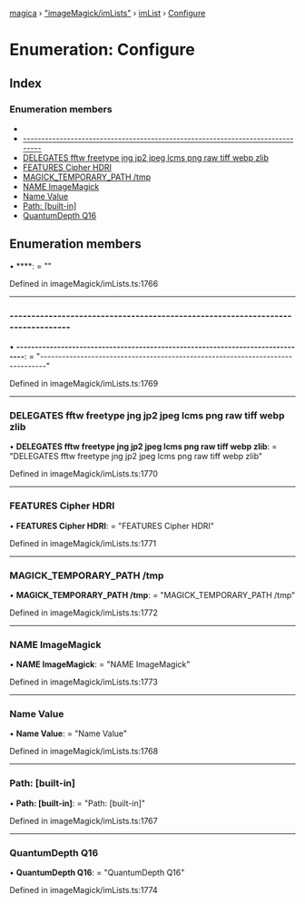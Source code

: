 [magica](../README.md) › ["imageMagick/imLists"](../modules/_imagemagick_imlists_.md) › [imList](../modules/_imagemagick_imlists_.imlist.md) › [Configure](_imagemagick_imlists_.imlist.configure.md)

# Enumeration: Configure

## Index

### Enumeration members

* [](_imagemagick_imlists_.imlist.configure.md#)
* [-------------------------------------------------------------------------------](_imagemagick_imlists_.imlist.configure.md#-------------------------------------------------------------------------------)
* [DELEGATES             fftw freetype jng jp2 jpeg lcms png raw tiff webp zlib](_imagemagick_imlists_.imlist.configure.md#delegates-------------fftw-freetype-jng-jp2-jpeg-lcms-png-raw-tiff-webp-zlib)
* [FEATURES              Cipher HDRI](_imagemagick_imlists_.imlist.configure.md#features--------------cipher-hdri)
* [MAGICK_TEMPORARY_PATH /tmp](_imagemagick_imlists_.imlist.configure.md#magick_temporary_path-/tmp)
* [NAME                  ImageMagick](_imagemagick_imlists_.imlist.configure.md#name------------------imagemagick)
* [Name                  Value](_imagemagick_imlists_.imlist.configure.md#name------------------value)
* [Path: [built-in]](_imagemagick_imlists_.imlist.configure.md#path:-[built-in])
* [QuantumDepth          Q16](_imagemagick_imlists_.imlist.configure.md#quantumdepth----------q16)

## Enumeration members

• ****: = ""

Defined in imageMagick/imLists.ts:1766

___

###  -------------------------------------------------------------------------------

• **-------------------------------------------------------------------------------**: = "-------------------------------------------------------------------------------"

Defined in imageMagick/imLists.ts:1769

___

###  DELEGATES             fftw freetype jng jp2 jpeg lcms png raw tiff webp zlib

• **DELEGATES             fftw freetype jng jp2 jpeg lcms png raw tiff webp zlib**: = "DELEGATES             fftw freetype jng jp2 jpeg lcms png raw tiff webp zlib"

Defined in imageMagick/imLists.ts:1770

___

###  FEATURES              Cipher HDRI

• **FEATURES              Cipher HDRI**: = "FEATURES              Cipher HDRI"

Defined in imageMagick/imLists.ts:1771

___

###  MAGICK_TEMPORARY_PATH /tmp

• **MAGICK_TEMPORARY_PATH /tmp**: = "MAGICK_TEMPORARY_PATH /tmp"

Defined in imageMagick/imLists.ts:1772

___

###  NAME                  ImageMagick

• **NAME                  ImageMagick**: = "NAME                  ImageMagick"

Defined in imageMagick/imLists.ts:1773

___

###  Name                  Value

• **Name                  Value**: = "Name                  Value"

Defined in imageMagick/imLists.ts:1768

___

###  Path: [built-in]

• **Path: [built-in]**: = "Path: [built-in]"

Defined in imageMagick/imLists.ts:1767

___

###  QuantumDepth          Q16

• **QuantumDepth          Q16**: = "QuantumDepth          Q16"

Defined in imageMagick/imLists.ts:1774
